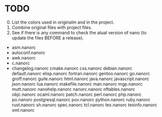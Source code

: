 # TODO

0. List the colors used in originalm and in the project.
1. Combine original files with project files.
2. See if there is any command to check the atual version of nano (to update the files BEFORE a release).

- asm.nanorc
- autoconf.nanorc
- awk.nanorc
- c.nanorc
- changelog.nanorc
cmake.nanorc
css.nanorc
debian.nanorc
default.nanorc
elisp.nanorc
fortran.nanorc
gentoo.nanorc
go.nanorc
groff.nanorc
guile.nanorc
html.nanorc
java.nanorc
javascript.nanorc
json.nanorc
lua.nanorc
makefile.nanorc
man.nanorc
mgp.nanorc
mutt.nanorc
nanohelp.nanorc
nanorc.nanorc
nftables.nanorc
objc.nanorc
ocaml.nanorc
patch.nanorc
perl.nanorc
php.nanorc
po.nanorc
postgresql.nanorc
pov.nanorc
python.nanorc
ruby.nanorc
rust.nanorc
sh.nanorc
spec.nanorc
tcl.nanorc
tex.nanorc
texinfo.nanorc
xml.nanorc
